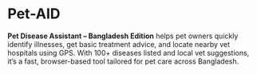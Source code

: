 # Pet-AID
**Pet Disease Assistant – Bangladesh Edition** helps pet owners quickly identify illnesses, get basic treatment advice, and locate nearby vet hospitals using GPS. With 100+ diseases listed and local vet suggestions, it’s a fast, browser-based tool tailored for pet care across Bangladesh.
